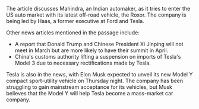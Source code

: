 The article discusses Mahindra, an Indian automaker, as it tries to enter the US auto market with its latest off-road vehicle, the Roxor. The company is being led by Haas, a former executive at Ford and Tesla. 

Other news articles mentioned in the passage include:

* A report that Donald Trump and Chinese President Xi Jinping will not meet in March but are more likely to have their summit in April.
* China's customs authority lifting a suspension on imports of Tesla's Model 3 due to necessary rectifications made by Tesla.

Tesla is also in the news, with Elon Musk expected to unveil its new Model Y compact sport-utility vehicle on Thursday night. The company has been struggling to gain mainstream acceptance for its vehicles, but Musk believes that the Model Y will help Tesla become a mass-market car company.